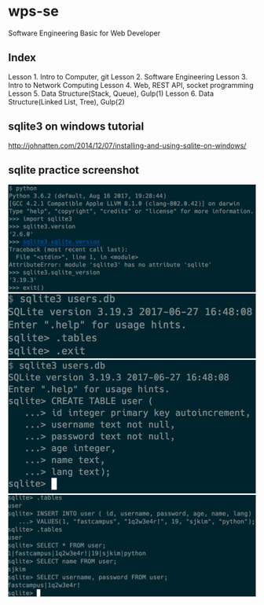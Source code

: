 # wps-se
Software Engineering Basic for Web Developer

## Index
Lesson 1. Intro to Computer, git
Lesson 2. Software Engineering
Lesson 3. Intro to Network Computing
Lesson 4. Web, REST API, socket programming
Lesson 5. Data Structure(Stack, Queue), Gulp(1)
Lesson 6. Data Structure(Linked List, Tree), Gulp(2)

## sqlite3 on windows tutorial

http://johnatten.com/2014/12/07/installing-and-using-sqlite-on-windows/

## sqlite practice screenshot

![](./img/wps-se-db-1.png)
![](./img/wps-se-db-2.png)
![](./img/wps-se-db-3.png)
![](./img/wps-se-db-4.png)
